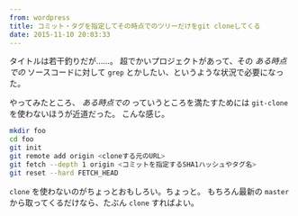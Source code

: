 ```yaml
---
from: wordpress
title: コミット・タグを指定してその時点でのツリーだけをgit cloneしてくる
date: 2015-11-10 20:03:33
---
```


タイトルは若干釣りだが……。
超でかいプロジェクトがあって、その *ある時点での* ソースコードに対して `grep` とかしたい、というような状況で必要になった。

<!--more-->

やってみたところ、 *ある時点での* っていうところを満たすためには `git-clone` を使わないほうが近道だった。
こんな感じ。

```sh
mkdir foo
cd foo
git init
git remote add origin <cloneする元のURL>
git fetch --depth 1 origin <コミットを指定するSHA1ハッシュやタグ名>
git reset --hard FETCH_HEAD
```

`clone` を使わないのがちょっとおもしろい。ちょっと。
もちろん最新の `master` から取ってくるだけなら、たぶん `clone` すればよい。
